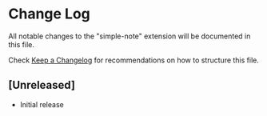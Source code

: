 # Change Log

All notable changes to the "simple-note" extension will be documented in this file.

Check [Keep a Changelog](http://keepachangelog.com/) for recommendations on how to structure this file.

## [Unreleased]

- Initial release